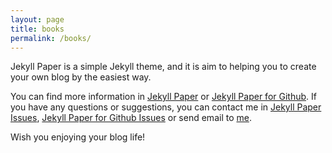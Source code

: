 ```yaml
---
layout: page
title: books
permalink: /books/
---
```


Jekyll Paper is a simple Jekyll theme, and it is aim to helping you to create your own blog by the easiest way.

You can find more information in [Jekyll Paper][jekyll-paper] or [Jekyll Paper for Github][jekyll-paper-github]. If you have any questions or suggestions, you can contact me in [Jekyll Paper Issues][jekyll-paper-issues], [Jekyll Paper for Github Issues][jekyll-paper-github-issues] or send email to [me](mailto:i@ghosind.com). 

Wish you enjoying your blog life!

[jekyll-paper]: https://github.com/ghosind/Jekyll-Paper
[jekyll-paper-github]: https://github.com/ghosind/Jekyll-Paper-Github
[jekyll-paper-issues]: https://github.com/ghosind/Jekyll-Paper/issues
[jekyll-paper-github-issues]: https://github.com/ghosind/Jekyll-Paper-Github/issues